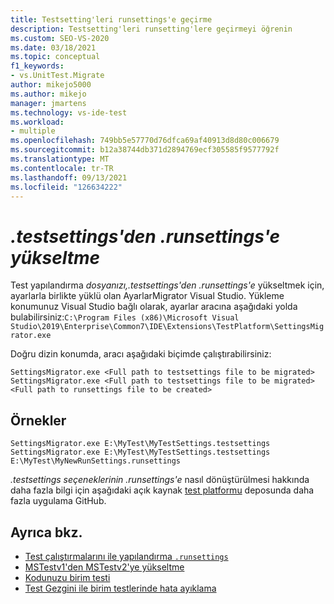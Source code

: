 ```yaml
---
title: Testsetting'leri runsettings'e geçirme
description: Testsetting'leri runsetting'lere geçirmeyi öğrenin
ms.custom: SEO-VS-2020
ms.date: 03/18/2021
ms.topic: conceptual
f1_keywords:
- vs.UnitTest.Migrate
author: mikejo5000
ms.author: mikejo
manager: jmartens
ms.technology: vs-ide-test
ms.workload:
- multiple
ms.openlocfilehash: 749bb5e57770d76dfca69af40913d8d80c006679
ms.sourcegitcommit: b12a38744db371d2894769ecf305585f9577792f
ms.translationtype: MT
ms.contentlocale: tr-TR
ms.lasthandoff: 09/13/2021
ms.locfileid: "126634222"
---
```

# <a name="upgrade-from--testsettings-to-runsettings"></a>*.testsettings'den* *.runsettings'e yükseltme*

Test yapılandırma *dosyanızı,.testsettings'den .runsettings'e* yükseltmek için, ayarlarla birlikte yüklü olan AyarlarMigrator Visual Studio.  Yükleme konumunuz Visual Studio bağlı olarak, ayarlar aracına aşağıdaki yolda bulabilirsiniz:`C:\Program Files (x86)\Microsoft Visual Studio\2019\Enterprise\Common7\IDE\Extensions\TestPlatform\SettingsMigrator.exe`

Doğru dizin konumda, aracı aşağıdaki biçimde çalıştırabilirsiniz:

```console
SettingsMigrator.exe <Full path to testsettings file to be migrated>
SettingsMigrator.exe <Full path to testsettings file to be migrated> <Full path to runsettings file to be created>
```

## <a name="examples"></a>Örnekler
```console
SettingsMigrator.exe E:\MyTest\MyTestSettings.testsettings
SettingsMigrator.exe E:\MyTest\MyTestSettings.testsettings E:\MyTest\MyNewRunSettings.runsettings
```

*.testsettings seçeneklerinin* *.runsettings'e* nasıl dönüştürülmesi hakkında daha fazla bilgi için aşağıdaki açık kaynak [test platformu](https://github.com/microsoft/vstest-docs/blob/master/RFCs/0023-TestSettings-Deprecation.md#migration) deposunda daha fazla uygulama GitHub.

## <a name="see-also"></a>Ayrıca bkz.

- [Test çalıştırmalarını ile yapılandırma `.runsettings`](../test/configure-unit-tests-by-using-a-dot-runsettings-file.md)
- [MSTestv1'den MSTestv2'ye yükseltme](../test/mstest-update-to-mstestv2.md)
- [Kodunuzu birim testi](../test/unit-test-your-code.md)
- [Test Gezgini ile birim testlerinde hata ayıklama](../test/debug-unit-tests-with-test-explorer.md)
